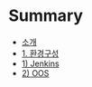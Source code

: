 # Summary

* [소개](README.md)
* [1. 환경구성](chapter1.md)
* [1\) Jenkins](1-jenkins.md)
* [2\) OOS](2-oos.md)

